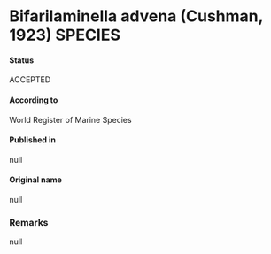 Bifarilaminella advena (Cushman, 1923) SPECIES
=======

#### Status
ACCEPTED

#### According to
World Register of Marine Species

#### Published in
null

#### Original name
null

### Remarks
null